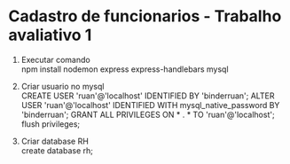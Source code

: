 # Cadastro de funcionarios - Trabalho avaliativo 1


1. Executar comando <br />
npm install nodemon express express-handlebars mysql

2. Criar usuario no mysql<br />
CREATE USER 'ruan'@'localhost' IDENTIFIED BY 'binderruan';
ALTER USER 'ruan'@'localhost' IDENTIFIED WITH mysql_native_password BY 'binderruan';
GRANT ALL PRIVILEGES ON * . * TO 'ruan'@'localhost';
flush privileges;

3. Criar database RH<br />
create database rh;
